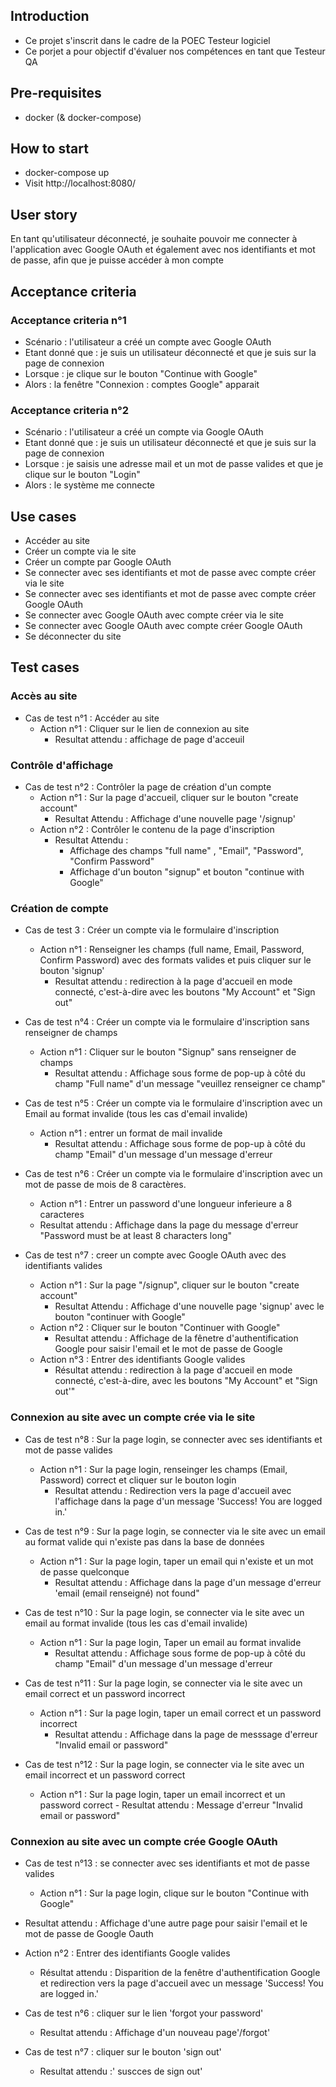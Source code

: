 ## Introduction

- Ce projet s'inscrit dans le cadre de la POEC Testeur logiciel
- Ce porjet a pour objectif d'évaluer nos compétences en tant que Testeur QA

## Pre-requisites
- docker (& docker-compose)

## How to start
- docker-compose up
- Visit http://localhost:8080/

## User story
En tant qu'utilisateur déconnecté, je souhaite pouvoir me connecter à l'application avec Google OAuth et également avec nos identifiants et mot de passe, afin que je puisse accéder à mon compte

## Acceptance criteria
### Acceptance criteria n°1
- Scénario : l'utilisateur a créé un compte avec Google OAuth
- Etant donné que : je suis un utilisateur déconnecté et que je suis sur la page de connexion
- Lorsque : je clique sur le bouton "Continue with Google"
- Alors : la fenêtre "Connexion : comptes Google" apparait

### Acceptance criteria n°2
- Scénario : l'utilisateur a créé un compte via Google OAuth
- Etant donné que : je suis un utilisateur déconnecté et que je suis sur la page de connexion
- Lorsque : je saisis une adresse mail et un mot de passe valides et que je clique sur le bouton "Login"
- Alors : le système me connecte

## Use cases
- Accéder au site
- Créer un compte via le site
- Créer un compte par Google OAuth
- Se connecter avec ses identifiants et mot de passe avec compte créer via le site
- Se connecter avec ses identifiants et mot de passe avec compte créer Google OAuth
- Se connecter avec Google OAuth avec compte créer via le site
- Se connecter avec Google OAuth avec compte créer Google OAuth
- Se déconnecter du site

## Test cases
### Accès au site
- Cas de test n°1 : Accéder au site
  - Action n°1 : Cliquer sur le lien de connexion au site
    - Resultat attendu : affichage de page d'acceuil
    
### Contrôle d'affichage
- Cas de test n°2 : Contrôler la page de création d'un compte 
  - Action n°1 : Sur la page d'accueil, cliquer sur le bouton "create account"
    - Resultat Attendu : Affichage d'une nouvelle page '/signup'
  - Action n°2 : Contrôler le contenu de la page d'inscription
    - Resultat Attendu :
      - Affichage des champs "full name" , "Email", "Password", "Confirm Password"
      - Affichage d'un bouton "signup" et bouton "continue with Google"

### Création de compte
- Cas de test 3 : Créer un compte via le formulaire d'inscription 
  - Action n°1 : Renseigner les champs (full name, Email, Password, Confirm Password) avec des formats valides et puis cliquer sur le bouton 'signup' 
    - Resultat attendu : redirection à la page d'accueil en mode connecté, c'est-à-dire avec les boutons "My Account" et "Sign out"

- Cas de test n°4 : Créer un compte via le formulaire d'inscription sans renseigner de champs
  - Action n°1 : Cliquer sur le bouton "Signup" sans renseigner de champs
    - Resultat attendu : Affichage sous forme de pop-up à côté du champ "Full name" d'un message "veuillez renseigner ce champ" 

- Cas de test n°5 : Créer un compte via le formulaire d'inscription avec un Email au format invalide (tous les cas d'email invalide)
  - Action n°1 : entrer un format de mail invalide
    - Resultat attendu : Affichage sous forme de pop-up à côté du champ "Email" d'un message d'un message d'erreur 
  
- Cas de test n°6 : Créer un compte via le formulaire d'inscription avec un mot de passe de mois de 8 caractères.
  - Action n°1 : Entrer un password d'une longueur inferieure a 8 caracteres
  - Resultat attendu : Affichage dans la page du message d'erreur "Password must be at least 8 characters long"


- Cas de test n°7 : creer un compte avec Google OAuth avec des identifiants valides
  - Action n°1 : Sur la page "/signup", cliquer sur le bouton "create account"
    - Resultat Attendu : Affichage d'une nouvelle page 'signup' avec le bouton "continuer with Google"
  - Action n°2 : Cliquer sur le bouton "Continuer with Google"
    - Resultat attendu : Affichage de la fênetre d'authentification Google pour saisir l'email et le mot de passe de Google
  - Action n°3 : Entrer des identifiants Google valides 
    - Résultat attendu : redirection à la page d'accueil en mode connecté, c'est-à-dire, avec les boutons "My Account" et "Sign out'" 

### Connexion au site avec un compte crée via le site
- Cas de test n°8 : Sur la page login, se connecter avec ses identifiants et mot de passe valides 
  - Action n°1 : Sur la page login, renseinger les champs (Email, Password) correct et cliquer sur le bouton login
    - Resultat attendu : Redirection vers la page d'accueil avec l'affichage dans la page d'un message 'Success! You are logged in.'

- Cas de test n°9 : Sur la page login, se connecter via le site avec un email au format valide qui n'existe pas dans la base de données
  - Action n°1 : Sur la page login, taper un email qui n'existe et un mot de passe quelconque
    - Resultat attendu : Affichage dans la page d'un message d'erreur 'email (email renseigné) not found"
  
- Cas de test n°10 : Sur la page login, se connecter via le site avec un email au format invalide (tous les cas d'email invalide)
  - Action n°1 : Sur la page login, Taper un email au format invalide
    - Resultat attendu : Affichage sous forme de pop-up à côté du champ "Email" d'un message d'un message d'erreur 
    
- Cas de test n°11 : Sur la page login, se connecter via le site avec un email correct et un password incorrect 
  - Action n°1 : Sur la page login, taper un email correct et un password incorrect
    - Resultat attendu : Affichage dans la page de messsage d'erreur "Invalid email or password"

- Cas de test n°12 : Sur la page login, se connecter via le site avec un email incorrect et un password correct
  - Action n°1 : Sur la page login, taper un email incorrect et un password correct
        - Resultat attendu : Message d'erreur "Invalid email or password"


### Connexion au site avec un compte crée Google OAuth
- Cas de test n°13 : se connecter avec ses identifiants et mot de passe valides 
  - Action n°1 : Sur la page login, clique sur le bouton "Continue with Google"
 - Resultat attendu : Affichage d'une autre page pour saisir l'email et le mot de passe de Google Oauth
  - Action n°2 : Entrer des identifiants Google valides 
    - Résultat attendu : Disparition de la fenêtre d'authentification Google et redirection vers la page d'accueil avec un message 'Success! You are logged in.' 





- Cas de test n°6 : cliquer sur le lien 'forgot your password'
  - Resultat attendu : Affichage d'un nouveau page'/forgot'

- Cas de test n°7 : cliquer sur le bouton 'sign out' 
  - Resultat attendu :' suscces de sign out'